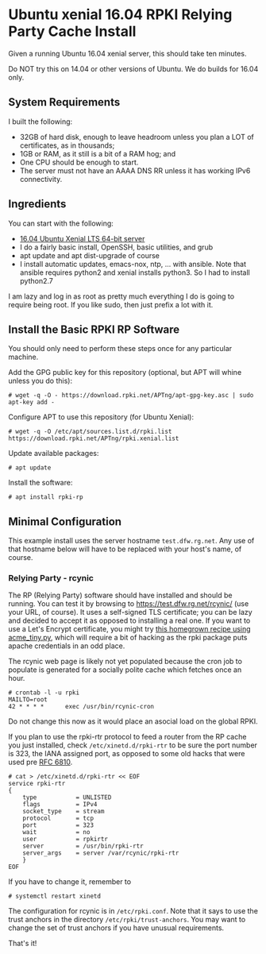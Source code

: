 # Ubuntu xenial 16.04 RPKI Relying Party Cache Install

Given a running Ubuntu 16.04 xenial server, this should take ten
minutes.

Do NOT try this on 14.04 or other versions of Ubuntu.  We do builds for
16.04 only.

## System Requirements

I built the following:

  * 32GB of hard disk, enough to leave headroom unless you plan a LOT of
    certificates, as in thousands;
  * 1GB or RAM, as it still is a bit of a RAM hog; and
  * One CPU should be enough to start.
  * The server must not have an AAAA DNS RR unless it has working IPv6
    connectivity.

## Ingredients

You can start with the following:

  * [16.04 Ubuntu Xenial LTS 64-bit server](http://releases.ubuntu.com/16.04/ubuntu-16.04-server-amd64.iso)
  * I do a fairly basic install, OpenSSH, basic utilities, and grub
  * apt update and apt dist-upgrade of course
  * I install automatic updates, emacs-nox, ntp, ... with ansible. Note
    that ansible requires python2 and xenial installs python3. So I had to
    install python2.7

I am lazy and log in as root as pretty much everything I do is going to
require being root. If you like sudo, then just prefix a lot with it.

## Install the Basic RPKI RP Software

You should only need to perform these steps once for any particular
machine.

Add the GPG public key for this repository (optional, but APT will whine
unless you do this):

    # wget -q -O - https://download.rpki.net/APTng/apt-gpg-key.asc | sudo apt-key add -

Configure APT to use this repository (for Ubuntu Xenial):

    # wget -q -O /etc/apt/sources.list.d/rpki.list https://download.rpki.net/APTng/rpki.xenial.list

Update available packages:

    # apt update

Install the software:

    # apt install rpki-rp

## Minimal Configuration

This example install uses the server hostname `test.dfw.rg.net`. Any use of
that hostname below will have to be replaced with your host's name, of course.

### Relying Party - rcynic

The RP (Relying Party) software should have installed and should be
running.  You can test it by browsing to
<https://test.dfw.rg.net/rcynic/> (use your URL, of course).  It uses a
self-signed TLS certificate; you can be lazy and decided to accept it as
opposed to installing a real one.  If you want to use a Let's Encrypt
certificate, you might try [this homegrown recipe using
acme_tiny.py](https://wiki.rg.net/AcmeTinyUbuntu), which will require a
bit of hacking as the rpki package puts apache credentials in an odd
place.

The rcynic web page is likely not yet populated because the cron job to
populate is generated for a socially polite cache which fetches once an
hour.

    # crontab -l -u rpki
    MAILTO=root
    42 * * * *      exec /usr/bin/rcynic-cron

Do not change this now as it would place an asocial load on the global RPKI.

If you plan to use the rpki-rtr protocol to feed a router from the RP cache
you just installed, check `/etc/xinetd.d/rpki-rtr` to be sure the port number
is 323, the IANA assigned port, as opposed to some old hacks that were used
pre [RFC 6810](http://www.rfc-editor.org/rfc/rfc6810.txt).

    # cat > /etc/xinetd.d/rpki-rtr << EOF
    service rpki-rtr
    {
        type           = UNLISTED
        flags          = IPv4
        socket_type    = stream
        protocol       = tcp
        port           = 323
        wait           = no
        user           = rpkirtr
        server         = /usr/bin/rpki-rtr
        server_args    = server /var/rcynic/rpki-rtr
        }
    EOF

If you have to change it, remember to

    # systemctl restart xinetd

The configuration for rcynic is in `/etc/rpki.conf`. Note that it says
to use the trust anchors in the directory `/etc/rpki/trust-anchors`. You
may want to change the set of trust anchors if you have unusual
requirements.

That's it!
